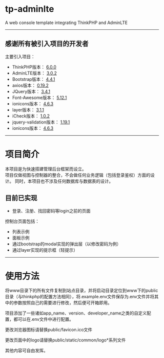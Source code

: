 # tp-adminlte
 A web console template integrating ThinkPHP and AdminLTE  

---  
## 感谢所有被引入项目的开发者  
 主要引入项目：
* ThinkPHP版本： [6.0.0](http://www.thinkphp.cn/)  
* AdminLTE版本： [3.0.2](https://github.com/ColorlibHQ/AdminLTE)  
* Bootstrap版本： [4.4.1](https://github.com/twbs/bootstrap)
* axios版本： [0.19.2](https://github.com/axios/axios)
* JQuery版本： [3.4.1](https://github.com/jquery/jquery)
* Font-Awesome版本： [5.12.1](https://github.com/FortAwesome/Font-Awesome)
* ionicons版本： [4.6.3](https://github.com/ionic-team/ionicons/tree/4.x)
* layer版本： [3.1.1](https://github.com/sentsin/layer)
* iCheck版本： [1.0.2](https://github.com/fronteed/icheck)
* jquery-validation版本： [1.19.1](https://github.com/jquery-validation/jquery-validation)
* ionicons版本： [4.6.3](https://github.com/ionic-team/ionicons/tree/4.x)

---
# 项目简介
 本项目是为快速搭建管理后台框架而设立。  
 项目仅做视图与控制器的整合，不会做任何业务逻辑（包括登录鉴权）方面的设计。
 同时，本项目也不涉及任何数据库与数据表的设计。  

 ## 目前已实现
 * 登录、注册、找回密码等login之前的页面  
 
 控制台页面包括：
  * 列表示例
  * 面板示例
  * 通过bootstrap的modal实现的弹出层（以修改密码为例）
  * 通过layer实现的提示框（轻提示）

------

# 使用方法
 将www目录下的所有文件复制到站点目录，并将启动目录定位到www下的public目录（与thinkphp的配置方法相同），将.example.env文件保存为.env文件并将其中的参数按照自己的需要进行修改，然后便可开箱即用。  

 项目添加了一些诸如app_name、version、developer_name之类的自定义配置，都可以在.env文件中进行配置。  

 更改浏览器图标请替换public/favicon.ico文件  

 更改页面中的logo请替换public/static/common/logo*系列文件  

 其他内容可自由发挥。  

